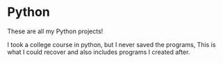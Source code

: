 # Python
These are all my Python projects!


I took a college course in python, but I never saved the programs, This is what I could recover and also includes programs I created after.

